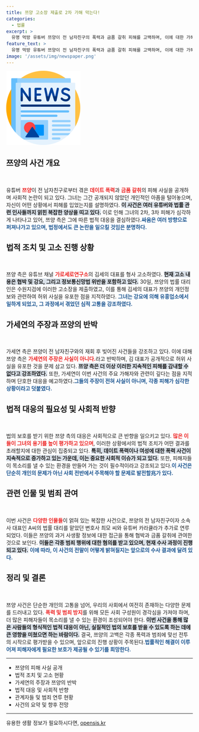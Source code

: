 ```yaml
---
title: 쯔양 고소장 제출로 2차 가해 막는다!
categories:
  - 법률
excerpt: >
  유명 먹방 유튜버 쯔양이 전 남자친구의 폭력과 금품 갈취 피해를 고백하며, 이에 대한 가해자로 연루된 유튜버와 변호사에 고소장을 제출했다. 사실 여부를 두고 갈등이 심화되고 있는 상황이다.
feature_text: >
  유명 먹방 유튜버 쯔양이 전 남자친구의 폭력과 금품 갈취 피해를 고백하며, 이에 대한 가해자로 연루된 유튜버와 변호사에 고소장을 제출했다. 사실 여부를 두고 갈등이 심화되고 있는 상황이다.
image: '/assets/img/newspaper.png'
---
```


<p><img src="/assets/img/newspaper.png" alt="kimp 속보" /></p>

<h2 data-ke-size="size26">쯔양의 사건 개요</h2>

<p data-ke-size="size16">&nbsp;</p>  

<p>유튜버 <b><span style="color: #ee2323;">쯔양</span></b>이 전 남자친구로부터 겪은 <b><span style="color: #ee2323;">데이트 폭력</span></b>과 <b><span style="color: #ee2323;">금품 갈취</span></b>의 피해 사실을 공개하며 사회적 논란이 되고 있다. 그녀는 그간 공개되지 않았던 개인적인 아픔을 털어놓으며, 자신이 어떤 상황에서 피해를 입었는지를 설명하였다. <b><span style="background-color: #21538527;">이 사건은 여러 유튜버와 법률 관련 인사들까지 얽힌 복잡한 양상을 띠고 있다.</span></b> 이로 인해 그녀의 2차, 3차 피해가 심각하게 나타나고 있어, 쯔양 측은 그에 따른 법적 대응을 결심하였다.<b><span style="color: #1a5490;">싸움은 여러 방향으로 퍼져나가고 있으며, 법정에서도 큰 논란을 일으킬 것임은 분명하다.</span></b></p>

<h2 data-ke-size="size26">법적 조치 및 고소 진행 상황</h2>

<p data-ke-size="size16">&nbsp;</p>  

<p>쯔양 측은 유튜브 채널 <b><span style="color: #ee2323;">가로세로연구소</span></b>의 김세의 대표를 형사 고소하였다. <b><span style="background-color: #21538527;">현재 고소 내용은 협박 및 강요, 그리고 정보통신망법 위반을 포함하고 있다.</span></b> 30일, 쯔양의 법률 대리인은 수원지검에 이러한 고소장을 제출하였고, 이를 통해 김세의 대표가 쯔양의 개인정보와 관련하여 허위 사실을 유포한 점을 지적하였다. <b><span style="color: #1a5490;">그녀는 강요에 의해 유흥업소에서 일하게 되었고, 그 과정에서 겪었던 심적 고통을 강조하였다.</span></b></p>

<h2 data-ke-size="size26">가세연의 주장과 쯔양의 반박</h2>

<p data-ke-size="size16">&nbsp;</p>  

<p>가세연 측은 쯔양이 전 남자친구와의 재회 후 빚어진 사건들을 강조하고 있다. 이에 대해 쯔양 측은 <b><span style="color: #ee2323;">가세연의 주장은 사실이 아니다.</span></b>라고 반박하며, 김 대표가 공개적으로 허위 사실을 유포한 것을 문제 삼고 있다. <b><span style="background-color: #21538527;">쯔양 측은 더 이상 이러한 지속적인 피해를 감내할 수 없다고 강조하였다.</span></b> 또한, 가세연이 이번 사건의 주요 가해자와 관련이 깊다는 점을 지적하며 단호한 대응을 예고하였다.<b><span style="color: #1a5490;">그들의 주장이 전혀 사실이 아니며, 각종 피해가 심각한 상황이라고 덧붙였다.</span></b></p>

<h2 data-ke-size="size26">법적 대응의 필요성 및 사회적 반향</h2>

<p data-ke-size="size16">&nbsp;</p>  

<p>법의 보호를 받기 위한 쯔양 측의 대응은 사회적으로 큰 반향을 일으키고 있다. <b><span style="color: #ee2323;">많은 이들이 그녀의 용기를 높이 평가하고 있으며</span></b>, 이러한 상황에서의 법적 조치가 어떤 결과를 초래할지에 대한 관심이 집중되고 있다. <b><span style="background-color: #21538527;">특히, 데이트 폭력이나 여성에 대한 폭력 사건이 지속적으로 증가하고 있는 가운데, 이는 중요한 사회적 이슈가 되고 있다.</span></b> 또한, 피해자들이 목소리를 낼 수 있는 환경을 만들어 가는 것이 필수적이라고 강조되고 있다.<b><span style="color: #1a5490;">이 사건은 단순히 개인의 문제가 아닌 사회 전반에서 주목해야 할 문제로 발전할兆가 있다.</span></b></p>

<h2 data-ke-size="size26">관련 인물 및 범죄 관여</h2>

<p data-ke-size="size16">&nbsp;</p>  

<p>이번 사건은 <b><span style="color: #ee2323;">다양한 인물들</span></b>이 얽혀 있는 복잡한 사건으로, 쯔양의 전 남자친구이자 소속사 대표인 A씨의 법률 대리를 맡았던 변호사 최모 씨와 유튜버 카라큘라가 추가로 연루되었다. 이들은 쯔양의 과거 사생활 정보에 대한 접근을 통해 협박과 금품 갈취에 관여한 것으로 보인다. <b><span style="background-color: #21538527;">이들은 각종 범죄 행위에 대한 혐의를 받고 있으며, 현재 수사 과정이 진행되고 있다.</span></b> <b><span style="color: #1a5490;">이에 따라, 이 사건의 전말이 어떻게 밝혀질지는 앞으로의 수사 결과에 달려 있다.</span></b></p>

<h2 data-ke-size="size26">정리 및 결론</h2>

<p data-ke-size="size16">&nbsp;</p>  

<p>쯔양 사건은 단순한 개인의 고통을 넘어, 우리의 사회에서 여전히 존재하는 다양한 문제를 드러내고 있다. <b><span style="color: #ee2323;">폭력 및 범죄 방지</span></b>를 위해 모든 사회 구성원이 경각심을 가져야 하며, 더 많은 피해자들이 목소리를 낼 수 있는 환경이 조성되어야 한다. <b><span style="background-color: #21538527;">이번 사건을 통해 많은 사람들의 형식적인 법적 대응이 아닌, 실질적인 법의 보호를 받을 수 있도록 하는 데에 큰 영향을 미쳤으면 하는 바람이다.</span></b> 결국, 쯔양의 고백은 각종 폭력과 범죄에 맞선 전투의 시작으로 평가받을 수 있으며, 앞으로의 진행 상황이 주목된다.<b><span style="color: #1a5490;">법률적인 해결이 이루어져 피해자에게 필요한 보호가 제공될 수 있기를 희망한다.</span></b> </p>

<p data-ke-size="size16"></p>  

<hr />  

<ul>  
<li>쯔양의 피해 사실 공개</li>  
<li>법적 조치 및 고소 현황</li>  
<li>가세연의 주장과 쯔양의 반박</li>  
<li>법적 대응 및 사회적 반향</li>  
<li>관계자들 및 범죄 연루 현황</li>  
<li>사건의 요약 및 향후 전망</li>  
</ul>  

<hr />  

<p data-ke-size="size16"></p>  
유용한 생활 정보가 필요하시다면, <a href="https://opensis.kr" rel="dofollow">opensis.kr</a>


